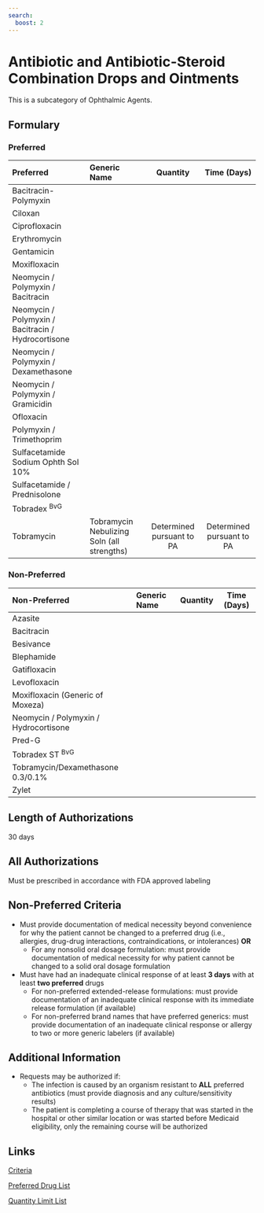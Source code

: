 ```yaml
---
search:
  boost: 2 
---
```


# Antibiotic and Antibiotic-Steroid Combination Drops and Ointments

This is a subcategory of Ophthalmic Agents.

## Formulary

### Preferred

| Preferred                                          | Generic Name                               |         Quantity          |        Time (Days)        |
| :------------------------------------------------- | :----------------------------------------- | :-----------------------: | :-----------------------: |
| Bacitracin-Polymyxin                               |                                            |                           |                           |
| Ciloxan                                            |                                            |                           |                           |
| Ciprofloxacin                                      |                                            |                           |                           |
| Erythromycin                                       |                                            |                           |                           |
| Gentamicin                                         |                                            |                           |                           |
| Moxifloxacin                                       |                                            |                           |                           |
| Neomycin / Polymyxin / Bacitracin                  |                                            |                           |                           |
| Neomycin / Polymyxin / Bacitracin / Hydrocortisone |                                            |                           |                           |
| Neomycin / Polymyxin / Dexamethasone               |                                            |                           |                           |
| Neomycin / Polymyxin / Gramicidin                  |                                            |                           |                           |
| Ofloxacin                                          |                                            |                           |                           |
| Polymyxin / Trimethoprim                           |                                            |                           |                           |
| Sulfacetamide Sodium Ophth Sol 10%                 |                                            |                           |                           |
| Sulfacetamide / Prednisolone                       |                                            |                           |                           |
| Tobradex <sup>BvG</sup>                            |                                            |                           |                           |
| Tobramycin                                         | Tobramycin Nebulizing Soln (all strengths) | Determined pursuant to PA | Determined pursuant to PA |

### Non-Preferred

| Non-Preferred                         | Generic Name | Quantity | Time (Days) |
| :------------------------------------ | :----------- | :------: | :---------: |
| Azasite                               |              |          |             |
| Bacitracin                            |              |          |             |
| Besivance                             |              |          |             |
| Blephamide                            |              |          |             |
| Gatifloxacin                          |              |          |             |
| Levofloxacin                          |              |          |             |
| Moxifloxacin (Generic of Moxeza)      |              |          |             |
| Neomycin / Polymyxin / Hydrocortisone |              |          |             |
| Pred-G                                |              |          |             |
| Tobradex ST <sup>BvG</sup>            |              |          |             |
| Tobramycin/Dexamethasone 0.3/0.1%     |              |          |             |
| Zylet                                 |              |          |             |

## Length of Authorizations

30 days

## All Authorizations

Must be prescribed in accordance with FDA approved labeling

## Non-Preferred Criteria

- Must provide documentation of medical necessity beyond convenience for why the patient cannot be changed to a preferred drug (i.e., allergies, drug-drug interactions, contraindications, or intolerances) **OR**
    - For any nonsolid oral dosage formulation: must provide documentation of medical necessity for why patient cannot be changed to a solid oral dosage formulation
- Must have had an inadequate clinical response of at least **3 days** with at least **two preferred** drugs
    - For non-preferred extended-release formulations: must provide documentation of an inadequate clinical response with its immediate release formulation (if available)
    - For non-preferred brand names that have preferred generics: must provide documentation of an inadequate clinical response or allergy to two or more generic labelers (if available)

## Additional Information

- Requests may be authorized if:
    - The infection is caused by an organism resistant to **ALL** preferred antibiotics (must provide diagnosis and any culture/sensitivity results)
    - The patient is completing a course of therapy that was started in the hospital or other similar location or was started before Medicaid eligibility, only the remaining course will be authorized

## Links

[Criteria](https://pharmacy.medicaid.ohio.gov/sites/default/files/20230101_UPDL%20_Criteria_APPROVED.pdf#page=84)

[Preferred Drug List](https://pharmacy.medicaid.ohio.gov/sites/default/files/20230101_UPDL_APPROVED_12.13.22.pdf#page=28)

[Quantity Limit List](https://pharmacy.medicaid.ohio.gov/sites/default/files/20230101_Ohio_Medicaid_Quantity_Document_APPROVED.pdf)
